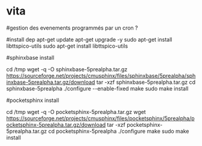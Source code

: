 # vita

#gestion des evenements programmés par un cron ?


#install dep
apt-get update
apt-get upgrade -y
sudo apt-get install libttspico-utils sudo apt-get install libttspico-utils


#sphinxbase install

cd /tmp
wget -q -O sphinxbase-5prealpha.tar.gz https://sourceforge.net/projects/cmusphinx/files/sphinxbase/5prealpha/sphinxbase-5prealpha.tar.gz/download
tar -xzf sphinxbase-5prealpha.tar.gz
cd sphinxbase-5prealpha
./configure --enable-fixed
make 
sudo make install


#pocketsphinx install

cd /tmp
wget -q -O pocketsphinx-5prealpha.tar.gz wget https://sourceforge.net/projects/cmusphinx/files/pocketsphinx/5prealpha/pocketsphinx-5prealpha.tar.gz/download
tar -xzf pocketsphinx-5prealpha.tar.gz
cd pocketsphinx-5prealpha
./configure
make 
sudo make install
